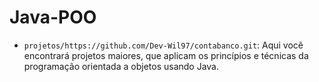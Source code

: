# Java-POO

- `projetos/https://github.com/Dev-Wil97/contabanco.git`: Aqui você encontrará projetos maiores, que aplicam os princípios e técnicas da programação orientada a objetos usando Java.
